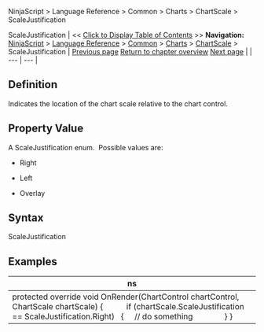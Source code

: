 ﻿
NinjaScript > Language Reference > Common > Charts > ChartScale > ScaleJustification

ScaleJustification
| << [Click to Display Table of Contents](chartscale_scalejustification.md) >> **Navigation:**     [NinjaScript](ninjascript.md) > [Language Reference](language_reference_wip.md) > [Common](common.md) > [Charts](chart.md) > [ChartScale](chartscale.md) > ScaleJustification | [Previous page](chartscale_properties.md) [Return to chapter overview](chartscale.md) [Next page](width.md) |
| --- | --- |
## Definition
Indicates the location of the chart scale relative to the chart control.
## 
## Property Value
A ScaleJustification enum.  Possible values are:
- Right

- Left

- Overlay

## 
## Syntax
ScaleJustification
## 
## Examples
| ns |
| --- |
| protected override void OnRender(ChartControl chartControl, ChartScale chartScale) {             if (chartScale.ScaleJustification == ScaleJustification.Right)    {      // do something                } } |

